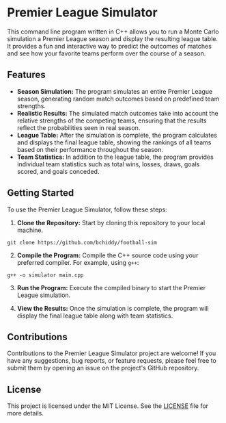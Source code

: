 # Premier League Simulator

This command line program written in C++ allows you to run a Monte Carlo simulation a Premier League season and display the resulting league table. It provides a fun and interactive way to predict the outcomes of matches and see how your favorite teams perform over the course of a season.

## Features

- **Season Simulation:** The program simulates an entire Premier League season, generating random match outcomes based on predefined team strengths.
- **Realistic Results:** The simulated match outcomes take into account the relative strengths of the competing teams, ensuring that the results reflect the probabilities seen in real season.
- **League Table:** After the simulation is complete, the program calculates and displays the final league table, showing the rankings of all teams based on their performance throughout the season.
- **Team Statistics:** In addition to the league table, the program provides individual team statistics such as total wins, losses, draws, goals scored, and goals conceded.

## Getting Started

To use the Premier League Simulator, follow these steps:

1. **Clone the Repository:** Start by cloning this repository to your local machine.

```git clone https://github.com/bchiddy/football-sim```

2. **Compile the Program:** Compile the C++ source code using your preferred compiler. For example, using `g++`:

```g++ -o simulator main.cpp```

3. **Run the Program:** Execute the compiled binary to start the Premier League simulation.

4. **View the Results:** Once the simulation is complete, the program will display the final league table along with team statistics.

## Contributions

Contributions to the Premier League Simulator project are welcome! If you have any suggestions, bug reports, or feature requests, please feel free to submit them by opening an issue on the project's GitHub repository.

## License

This project is licensed under the MIT License. See the [LICENSE](LICENSE) file for more details.

